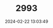 ---
title: "2993"
category: "Brachyteles arachnoides"
draft: false
date: 2024-02-22 13:03:49
languages:
  English: ["Muriqui", "Woolly Spider Monkey", "Southern Muriqui"]
  French: ["Atèle Arachnoïde", "Eroïde", "Singe-araignée Laineux"]
  Portuguese: ["Mono", "Muriqui-do-sul"]
  Spanish; Castilian: ["Mono Carvoeiro", "Mono Grande", "Muriki"]
---